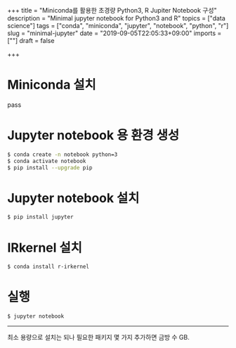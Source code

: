 +++
title = "Miniconda를 활용한 초경량 Python3, R Jupiter Notebook 구성"
description = "Minimal jupyter notebook for Python3 and R"
topics = ["data science"]
tags = ["conda", "miniconda", "jupyter", "notebook", "python", "r"]
slug = "minimal-jupyter"
date = "2019-09-05T22:05:33+09:00"
imports = [""]
draft = false

+++

# Miniconda 설치

pass

# Jupyter notebook 용 환경 생성

```sh
$ conda create -n notebook python=3
$ conda activate notebook
$ pip install --upgrade pip
```

# Jupyter notebook 설치

```sh
$ pip install jupyter
```

# IRkernel 설치

```sh
$ conda install r-irkernel
```

# 실행

```sh
$ jupyter notebook
```

---

최소 용량으로 설치는 되나 필요한 패키지 몇 가지 추가하면 금방 수 GB.